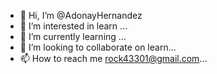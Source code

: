 - 👋 Hi, I’m @AdonayHernandez
- 👀 I’m interested in learn ...
- 🌱 I’m currently learning ...
- 💞️ I’m looking to collaborate on learn...
- 📫 How to reach me rock43301@gmail.com...

<!---
AdonayHernandez/AdonayHernandez is a ✨ special ✨ repository because its `README.md` (this file) appears on your GitHub profile.
You can click the Preview link to take a look at your changes.
--->
